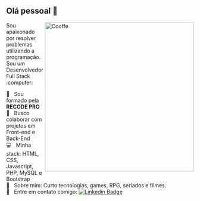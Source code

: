 ## Olá pessoal 👋
<img src="https://i.ibb.co/vJQ7p5c/tea-S.png" min-width="400px" max-width="400px" width="400px" align="right" alt="Cooffe">
Sou apaixonado por resolver problemas utilizando a programação.
Sou um Desenvolvedor Full Stack :computer:

 :rocket:  &nbsp; Sou formado pela **RECODE PRO**
 <br/> :blue_heart: &nbsp; Busco colaborar com projetos em Front-end e Back-End 
 <br/> :computer: &nbsp; Minha stack: HTML, CSS, Javascript, PHP, MySQL e Bootstrap
 <br/> 💬  &nbsp; Sobre mim: Curto tecnologias, games, RPG, seriados e filmes.
 <br/> :email: &nbsp; Entre em contato comigo:  [![Linkedin Badge](https://img.shields.io/badge/Alexsandro%20Marques-Future%20Developer%20Web-blue?style=flat-square&logo=Linkedin&logoColor=white&link=https://www.linkedin.com/in/alexsandro-sm-1q84/)](https://www.linkedin.com/in/alexsandro-sm-1q84/)
